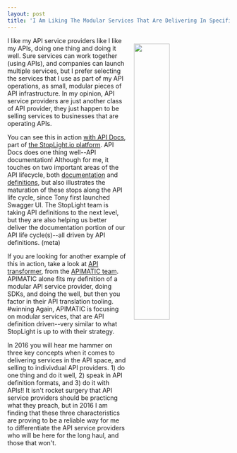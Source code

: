 ```yaml
---
layout: post
title: 'I Am Liking The Modular Services That Are Delivering In Specific Areas Of API Life Cycle Like API-Docs.io'
---
```

<p><a href="http://api-docs.io/"><img style="padding: 15px;" src="http://kinlane-productions.s3.amazonaws.com/api-evangelist-site/blog/api-docs-io-screenshot.png" alt="" width="40%" align="right" /></a></p>
<p>I like my API service providers like I like my APIs, doing one thing and doing it well. Sure services can work together (using APIs), and companies can launch multiple services, but I prefer selecting the services that I use as part of my API operations, as small, modular pieces of API infrastructure. In my opinion, API service providers are just another class of API provider, they just happen to be selling services to businesses that are operating APIs.</p>
<p>You can see this in action <a href="http://api-docs.io/">with API Docs</a>, part of <a href="http://stoplight.io/">the StopLight.io platform</a>. API Docs does one thing well--API documentation! Although for me, it touches on two important areas of the API lifecycle, both <a href="http://documentation.apievangelist.com">documentation</a> and <a href="http://definitions.apievangelist.com/">definitions</a>, but also illustrates the maturation of these stops along the API life cycle, since Tony first launched Swagger UI. The StopLight team is taking API definitions to the next level, but they are also helping us better deliver the documentation portion of our API life cycle(s)--all driven by API definitions. (meta)</p>
<p>If you are looking for another example of this in action, take a look at <a href="https://apitransformer.com/">API transformer</a>, from the <a href="https://apimatic.io/">APIMATIC team</a>. APIMATIC alone fits my definition of a modular API service provider, doing SDKs, and doing the well, but then you factor in their API translation tooling. #winning Again, APIMATIC is focusing on modular services, that are API definition driven--very similar to what StopLight is up to with their strategy.&nbsp;</p>
<p>In 2016 you will hear me hammer on three key concepts when it comes to delivering services in the API space, and selling to indivivdual API providers. 1) do one thing and do it well, 2) speak in API definition formats, and 3) do it with APIs!! It isn't rocket surgery that API service providers should be practicng what they preach, but in 2016 I am finding that these three characteristics are proving to be a reliable way for me to differentiate the API service providers who will be here for the long haul, and those that won't.</p>